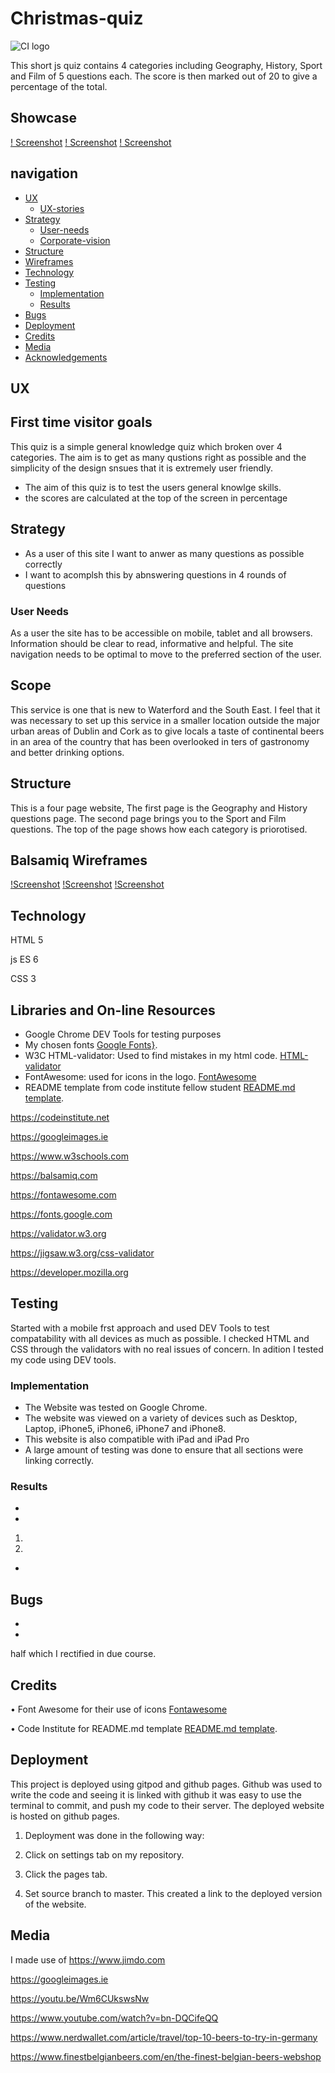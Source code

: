 # Christmas-quiz


![CI logo](https://codeinstitute.s3.amazonaws.com/fullstack/ci_logo_small.png)

This short js quiz contains 4 categories including Geography, History, Sport and Film of 5 questions each.
The score is then marked out of 20 to give a percentage of the total.

## Showcase

[! Screenshot]()
[! Screenshot]()
[! Screenshot]()


 ## navigation

* [UX](#ux)
  + [UX-stories](#ux-stories)
* [Strategy](#strategy)
  + [User-needs](#user-needs)
  + [Corporate-vision](#corporate-vision)
* [Structure](#structure)
* [Wireframes](#wireframes)
* [Technology](#technology)
* [Testing](#testing)
  + [Implementation](#implementation)
  + [Results](#results)
* [Bugs](#bugs)
* [Deployment](#deployment)
* [Credits](#credits)
* [Media](#media)
* [Acknowledgements](#acknowledgements)


## UX


## First time visitor goals

This quiz is a simple general knowledge quiz which  broken over 4 categories. The aim is to get as many qustions right as possible and the simplicity of the design snsues that it is extremely user friendly.
* The aim of this  quiz is to test the users general knowlge skills.
* the scores are calculated at the top of the screen in percentage

## Strategy

* As a user of this site I want to  anwer as many questions as possible correctly 
* I want to acomplsh this by abnswering questions in 4 rounds of questions



### User Needs

As a user the site has to be accessible on mobile, tablet and all browsers. Information should be clear to read, informative and helpful. The site navigation needs to be optimal to move to the preferred section of the user.



## Scope

This service is one that is new to Waterford and the South East. I feel that it was necessary to set up this service in a smaller location outside the major urban areas of Dublin and Cork as to give locals a taste of continental beers in an area of the country that has been overlooked in ters of gastronomy and better drinking options.

## Structure

This is a four page website, The first page is the 
Geography and History questions page. The second page brings you to the Sport and Film questions. The top of the page shows how each category is priorotised. 

## Balsamiq Wireframes
[!Screenshot]()
[!Screenshot]()
[!Screenshot]()

## Technology

HTML 5

js ES 6


CSS 3

## Libraries and On-line Resources

* Google Chrome DEV Tools for testing purposes
* My chosen fonts [Google Fonts}](https://fonts.google.com/).
* W3C HTML-validator: Used to find mistakes in my html code. [HTML-validator](https://validator.w3.org/nu/#textarea)
* FontAwesome: used for icons in the logo. [FontAwesome](https://fontawesome.com/)
* README template from code institute fellow student [README.md template](https://github.com/ThijsTerporten/Climbing-Traveller/blob/master/README.md).

https://codeinstitute.net

https://googleimages.ie

https://www.w3schools.com

https://balsamiq.com


https://fontawesome.com

https://fonts.google.com

https://validator.w3.org

https://jigsaw.w3.org/css-validator

https://developer.mozilla.org





## Testing 

Started with a mobile frst approach and used DEV Tools to test compatability with all devices as much as possible. I checked HTML and CSS  through the validators  with no  real issues of concern.
In adition I tested my code using DEV tools.

### Implementation

* The Website was tested on Google Chrome.
* The website was viewed on a variety of devices such as Desktop, Laptop, iPhone5, iPhone6, iPhone7 and iPhone8.
* This website is also compatible with iPad  and iPad Pro
* A large amount of testing was done to ensure that all sections were linking correctly.

### Results

* 

   * 
   1) 

   2) 
   * 
   







## Bugs


*  

* 



half which I rectified in due course.


## Credits

• Font Awesome for their use of icons [Fontawesome](https://fontawesome.com/)

• Code Institute for README.md template
[README.md template](https://github.com/ThijsTerporten/Climbing-Traveller/blob/master/README.md).




## Deployment

This project is deployed using gitpod and github pages.  Github was used to write the code and seeing it is linked with github it was easy to use the terminal to commit, and push my code to their server. The deployed website is hosted on github pages.

1. Deployment was done in the following way:

2. Click on settings tab on my repository.

3. Click the pages tab.

4. Set source branch to master. This created a link to the deployed version of the website.


## Media

I made use of https://www.jimdo.com

https://googleimages.ie

https://youtu.be/Wm6CUkswsNw

https://www.youtube.com/watch?v=bn-DQCifeQQ

https://www.nerdwallet.com/article/travel/top-10-beers-to-try-in-germany

https://www.finestbelgianbeers.com/en/the-finest-belgian-beers-webshop
